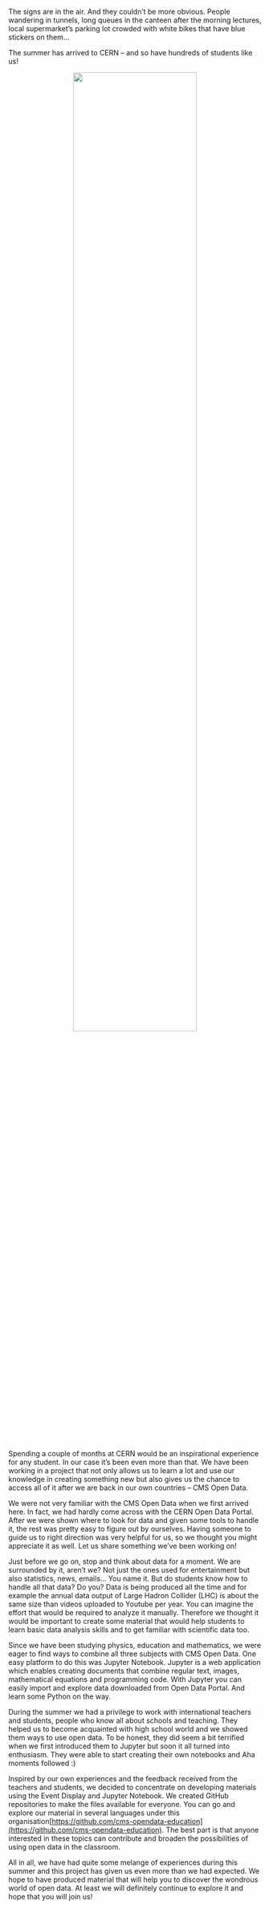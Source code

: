 The signs are in the air. And they couldn’t be more obvious. People wandering in tunnels, long queues in the canteen after the morning lectures, local supermarket’s parking lot crowded with white bikes that have blue stickers on them…

The summer has arrived to CERN – and so have hundreds of students like us!

<p align="center">
<img src="/static/docs/cms-summer-student-report-2017/opendatasummer.jpeg" width="70%"></p>

Spending a couple of months at CERN would be an inspirational experience for any student. In our case it’s been even more than that. We have been working in a project that not only allows us to learn a lot and use our knowledge in creating something new but also gives us the chance to access all of it after we are back in our own countries – CMS Open Data.

We were not very familiar with the CMS Open Data when we first arrived here. In fact, we had hardly come across with the CERN Open Data Portal. After we were shown where to look for data and given some tools to handle it, the rest was pretty easy to figure out by ourselves. Having someone to guide us to right direction was very helpful for us, so we thought you might appreciate it as well. Let us share something we’ve been working on!

Just before we go on, stop and think about data for a moment. We are surrounded by it, aren’t we? Not just the ones used for entertainment but also statistics, news, emails… You name it. But do students know how to handle all that data? Do you? Data is being produced all the time and for example the annual data output of Large Hadron Collider (LHC) is about the same size than videos uploaded to Youtube per year. You can imagine the effort that would be required to analyze it manually. Therefore we thought it would be important to create some material that would help students to learn basic data analysis skills and to get familiar with scientific data too.

Since we have been studying physics, education and mathematics, we were eager to find ways to combine all three subjects with CMS Open Data. One easy platform to do this was Jupyter Notebook. Jupyter is a web application which enables creating documents that combine regular text, images, mathematical equations and programming code. With Jupyter you can easily import and explore data downloaded from Open Data Portal. And learn some Python on the way.

During the summer we had a privilege to work with international teachers and students, people who know all about schools and teaching. They helped us to become acquainted with high school world and we showed them ways to use open data. To be honest, they did seem a bit terrified when we first introduced them to Jupyter but soon it all turned into enthusiasm.  They were able to start creating their own notebooks and Aha moments followed :)

Inspired by our own experiences and the feedback received from the teachers and students, we decided to concentrate on developing materials using the Event Display and Jupyter Notebook. We created GitHub repositories to make the files available for everyone. You can go and explore our material in several languages under this organisation[https://github.com/cms-opendata-education](https://github.com/cms-opendata-education). The best part is that anyone interested in these topics can contribute and broaden the possibilities of using open data in the classroom.

All in all, we have had quite some melange of experiences during this summer and this project has given us even more than we had expected. We hope to have produced material that will help you to discover the wondrous world of open data. At least we will definitely continue to explore it and hope that you will join us!

